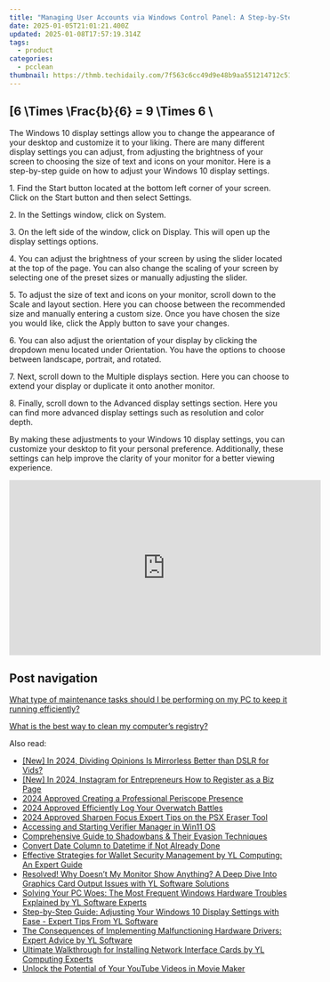 ```yaml
---
title: "Managing User Accounts via Windows Control Panel: A Step-by-Step Guide by YL Computing"
date: 2025-01-05T21:01:21.400Z
updated: 2025-01-08T17:57:19.314Z
tags:
  - product
categories:
  - pcclean
thumbnail: https://thmb.techidaily.com/7f563c6cc49d9e48b9aa551214712c5134f2db5185be39a48c0e895d012e0af9.jpg
---
```


## \[6 \Times \Frac{b}{6} = 9 \Times 6 \

The Windows 10 display settings allow you to change the appearance of your desktop and customize it to your liking. There are many different display settings you can adjust, from adjusting the brightness of your screen to choosing the size of text and icons on your monitor. Here is a step-by-step guide on how to adjust your Windows 10 display settings. 

1\. Find the Start button located at the bottom left corner of your screen. Click on the Start button and then select Settings.

2\. In the Settings window, click on System.

3\. On the left side of the window, click on Display. This will open up the display settings options. 

4\. You can adjust the brightness of your screen by using the slider located at the top of the page. You can also change the scaling of your screen by selecting one of the preset sizes or manually adjusting the slider.

5\. To adjust the size of text and icons on your monitor, scroll down to the Scale and layout section. Here you can choose between the recommended size and manually entering a custom size. Once you have chosen the size you would like, click the Apply button to save your changes.

6\. You can also adjust the orientation of your display by clicking the dropdown menu located under Orientation. You have the options to choose between landscape, portrait, and rotated.

7\. Next, scroll down to the Multiple displays section. Here you can choose to extend your display or duplicate it onto another monitor.

8\. Finally, scroll down to the Advanced display settings section. Here you can find more advanced display settings such as resolution and color depth. 

By making these adjustments to your Windows 10 display settings, you can customize your desktop to fit your personal preference. Additionally, these settings can help improve the clarity of your monitor for a better viewing experience.

<!-- affiliate ads begin -->
<iframe width="560" height="315" src="https://www.youtube.com/embed/umvX4ZdWbxk?si=tPXL0-Kzf9SQaY8z" title="YouTube video player" frameborder="0" allow="accelerometer; autoplay; clipboard-write; encrypted-media; gyroscope; picture-in-picture; web-share" referrerpolicy="strict-origin-when-cross-origin" allowfullscreen></iframe>
<!-- affiliate ads end -->

## Post navigation

[What type of maintenance tasks should I be performing on my PC to keep it running efficiently?](https://tools.techidaily.com/pcclean/products/)

[What is the best way to clean my computer’s registry?](https://tools.techidaily.com/pcclean/products/)

<ins class="adsbygoogle"
     style="display:block"
     data-ad-format="autorelaxed"
     data-ad-client="ca-pub-7571918770474297"
     data-ad-slot="1223367746"></ins>

<ins class="adsbygoogle"
     style="display:block"
     data-ad-client="ca-pub-7571918770474297"
     data-ad-slot="8358498916"
     data-ad-format="auto"
     data-full-width-responsive="true"></ins>

<span class="atpl-alsoreadstyle">Also read:</span>
<div><ul>
<li><a href="https://youtube-webster.techidaily.com/n-2024-dividing-opinions-is-mirrorless-better-than-dslr-for-vids/"><u>[New] In 2024, Dividing Opinions Is Mirrorless Better than DSLR for Vids?</u></a></li>
<li><a href="https://instagram-clips.techidaily.com/new-in-2024-instagram-for-entrepreneurs-how-to-register-as-a-biz-page/"><u>[New] In 2024, Instagram for Entrepreneurs How to Register as a Biz Page</u></a></li>
<li><a href="https://extra-tips.techidaily.com/2024-approved-creating-a-professional-periscope-presence/"><u>2024 Approved Creating a Professional Periscope Presence</u></a></li>
<li><a href="https://video-screen-grab.techidaily.com/2024-approved-efficiently-log-your-overwatch-battles/"><u>2024 Approved Efficiently Log Your Overwatch Battles</u></a></li>
<li><a href="https://fox-access.techidaily.com/2024-approved-sharpen-focus-expert-tips-on-the-psx-eraser-tool/"><u>2024 Approved Sharpen Focus Expert Tips on the PSX Eraser Tool</u></a></li>
<li><a href="https://win11.techidaily.com/accessing-and-starting-verifier-manager-in-win11-os/"><u>Accessing and Starting Verifier Manager in Win11 OS</u></a></li>
<li><a href="https://facebook.techidaily.com/comprehensive-guide-to-shadowbans-and-their-evasion-techniques/"><u>Comprehensive Guide to Shadowbans & Their Evasion Techniques</u></a></li>
<li><a href="https://win-updates.techidaily.com/convert-date-column-to-datetime-if-not-already-done/"><u>Convert Date Column to Datetime if Not Already Done</u></a></li>
<li><a href="https://win-updates.techidaily.com/effective-strategies-for-wallet-security-management-by-yl-computing-an-expert-guide/"><u>Effective Strategies for Wallet Security Management by YL Computing: An Expert Guide</u></a></li>
<li><a href="https://win-updates.techidaily.com/resolved-why-doesnt-my-monitor-show-anything-a-deep-dive-into-graphics-card-output-issues-with-yl-software-solutions/"><u>Resolved! Why Doesn’t My Monitor Show Anything? A Deep Dive Into Graphics Card Output Issues with YL Software Solutions</u></a></li>
<li><a href="https://win-updates.techidaily.com/solving-your-pc-woes-the-most-frequent-windows-hardware-troubles-explained-by-yl-software-experts/"><u>Solving Your PC Woes: The Most Frequent Windows Hardware Troubles Explained by YL Software Experts</u></a></li>
<li><a href="https://win-updates.techidaily.com/step-by-step-guide-adjusting-your-windows-10-display-settings-with-ease-expert-tips-from-yl-software/"><u>Step-by-Step Guide: Adjusting Your Windows 10 Display Settings with Ease - Expert Tips From YL Software</u></a></li>
<li><a href="https://win-updates.techidaily.com/the-consequences-of-implementing-malfunctioning-hardware-drivers-expert-advice-by-yl-software/"><u>The Consequences of Implementing Malfunctioning Hardware Drivers: Expert Advice by YL Software</u></a></li>
<li><a href="https://win-updates.techidaily.com/ultimate-walkthrough-for-installing-network-interface-cards-by-yl-computing-experts/"><u>Ultimate Walkthrough for Installing Network Interface Cards by YL Computing Experts</u></a></li>
<li><a href="https://youtube-webster.techidaily.com/k-the-potential-of-your-youtube-videos-in-movie-maker/"><u>Unlock the Potential of Your YouTube Videos in Movie Maker</u></a></li>
</ul></div>

